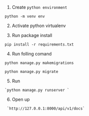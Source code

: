 1. Create `python environment`
```shell
python -m venv env
```
2. Activate python virtualenv

3. Run package install
```shell
pip install -r requirements.txt
```
4. Run folling comand 
```shell
python manage.py makemigrations
```
```shell
python manage.py migrate
```
5. Run
```shell 
`python manage.py runserver `
```
6. Open up
```shell
 `http://127.0.0.1:8000/api/v1/docs` 
 ```